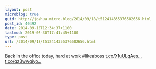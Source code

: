 ```yaml
---
layout: post
microblog: true
guid: http://joshua.micro.blog/2014/09/18/t512414355376582656.html
post_id: 40492
date: 2014-09-18T12:34:37+1100
lastmod: 2019-07-30T17:41:45+1100
type: post
url: /2014/09/18/t512414355376582656.html
---
```

Back in the office today, hard at work #likeaboss [t.co/X1uULqAes...](http://t.co/X1uULqAesC) [t.co/qz3wwqiyo...](http://t.co/qz3wwqiyoi)
